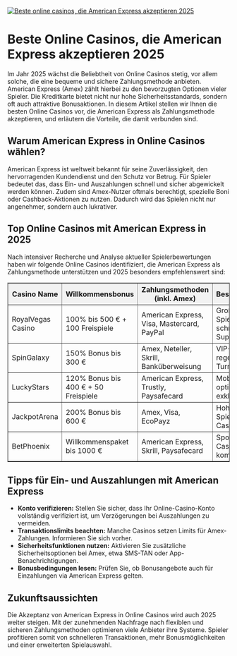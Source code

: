 [![Beste online casinos, die American Express akzeptieren 2025](https://123-caf.pages.dev/gitsignup.png)](https://vrmoo.ru/Bt82HjjY)

<h1>Beste Online Casinos, die American Express akzeptieren 2025</h1>  <p>Im Jahr 2025 wächst die Beliebtheit von Online Casinos stetig, vor allem solche, die eine bequeme und sichere Zahlungsmethode anbieten. American Express (Amex) zählt hierbei zu den bevorzugten Optionen vieler Spieler. Die Kreditkarte bietet nicht nur hohe Sicherheitsstandards, sondern oft auch attraktive Bonusaktionen. In diesem Artikel stellen wir Ihnen die besten Online Casinos vor, die American Express als Zahlungsmethode akzeptieren, und erläutern die Vorteile, die damit verbunden sind.</p>  <h2>Warum American Express in Online Casinos wählen?</h2>  <p>American Express ist weltweit bekannt für seine Zuverlässigkeit, den hervorragenden Kundendienst und den Schutz vor Betrug. Für Spieler bedeutet das, dass Ein- und Auszahlungen schnell und sicher abgewickelt werden können. Zudem sind Amex-Nutzer oftmals berechtigt, spezielle Boni oder Cashback-Aktionen zu nutzen. Dadurch wird das Spielen nicht nur angenehmer, sondern auch lukrativer.</p>  <h2>Top Online Casinos mit American Express in 2025</h2>  <p>Nach intensiver Recherche und Analyse aktueller Spielerbewertungen haben wir folgende Online Casinos identifiziert, die American Express als Zahlungsmethode unterstützen und 2025 besonders empfehlenswert sind:</p>  <table border="1" cellpadding="8" cellspacing="0" style="border-collapse: collapse; width: 100%; max-width: 700px;">   <thead>     <tr style="background-color: #f2f2f2;">       <th>Casino Name</th>       <th>Willkommensbonus</th>       <th>Zahlungsmethoden (inkl. Amex)</th>       <th>Besonderheiten</th>     </tr>   </thead>   <tbody>     <tr>       <td>RoyalVegas Casino</td>       <td>100% bis 500 € + 100 Freispiele</td>       <td>American Express, Visa, Mastercard, PayPal</td>       <td>Große Spielauswahl, schneller Support</td>     </tr>     <tr>       <td>SpinGalaxy</td>       <td>150% Bonus bis 300 €</td>       <td>Amex, Neteller, Skrill, Banküberweisung</td>       <td>VIP-Programm, regelmäßige Turniere</td>     </tr>     <tr>       <td>LuckyStars</td>       <td>120% Bonus bis 400 € + 50 Freispiele</td>       <td>American Express, Trustly, Paysafecard</td>       <td>Mobile-optimiert, exklusive Slots</td>     </tr>     <tr>       <td>JackpotArena</td>       <td>200% Bonus bis 600 €</td>       <td>Amex, Visa, EcoPayz</td>       <td>Hohe Jackpot-Spiele, Live-Casino</td>     </tr>     <tr>       <td>BetPhoenix</td>       <td>Willkommenspaket bis 1000 €</td>       <td>American Express, Skrill, Paysafecard</td>       <td>Sportwetten & Casino kombiniert</td>     </tr>   </tbody> </table>  <h2>Tipps für Ein- und Auszahlungen mit American Express</h2>  <ul>   <li><strong>Konto verifizieren:</strong> Stellen Sie sicher, dass Ihr Online-Casino-Konto vollständig verifiziert ist, um Verzögerungen bei Auszahlungen zu vermeiden.</li>   <li><strong>Transaktionslimits beachten:</strong> Manche Casinos setzen Limits für Amex-Zahlungen. Informieren Sie sich vorher.</li>   <li><strong>Sicherheitsfunktionen nutzen:</strong> Aktivieren Sie zusätzliche Sicherheitsoptionen bei Amex, etwa SMS-TAN oder App-Benachrichtigungen.</li>   <li><strong>Bonusbedingungen lesen:</strong> Prüfen Sie, ob Bonusangebote auch für Einzahlungen via American Express gelten.</li> </ul>  <h2>Zukunftsaussichten</h2>  <p>Die Akzeptanz von American Express in Online Casinos wird auch 2025 weiter steigen. Mit der zunehmenden Nachfrage nach flexiblen und sicheren Zahlungsmethoden optimieren viele Anbieter ihre Systeme. Spieler profitieren somit von schnelleren Transaktionen, mehr Bonusmöglichkeiten und einer erweiterten Spielauswahl.</p>